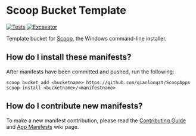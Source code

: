 # Scoop Bucket Template

<!-- Uncomment the following line after replacing placeholders -->
[![Tests](https://github.com/qianlongzt/ScoopApps/actions/workflows/ci.yml/badge.svg)](https://github.com/qianlongzt/ScoopApps/actions/workflows/ci.yml) [![Excavator](https://github.com/qianlongzt/ScoopApps/actions/workflows/excavator.yml/badge.svg)](https://github.com/qianlongzt/ScoopApps/actions/workflows/excavator.yml)

Template bucket for [Scoop](https://scoop.sh), the Windows command-line installer.

## How do I install these manifests?

After manifests have been committed and pushed, run the following:

```pwsh
scoop bucket add <bucketname> https://github.com/qianlongzt/ScoopApps
scoop install <bucketname>/<manifestname>
```

## How do I contribute new manifests?

To make a new manifest contribution, please read the [Contributing
Guide](https://github.com/ScoopInstaller/.github/blob/main/.github/CONTRIBUTING.md)
and [App Manifests](https://github.com/ScoopInstaller/Scoop/wiki/App-Manifests)
wiki page.
